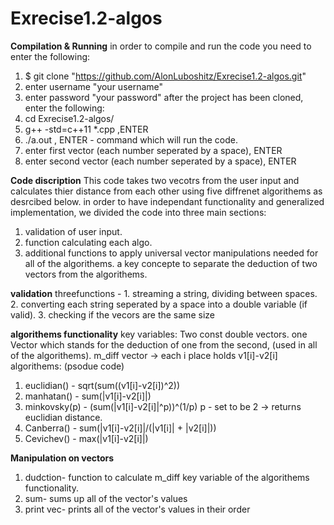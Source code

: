 # Exrecise1.2-algos
 
**Compilation & Running**
in order to compile and run the code you need to enter the following:
1. $ git clone "https://github.com/AlonLuboshitz/Exrecise1.2-algos.git"
2. enter username "your username"
3. enter password "your password"
after the project has been cloned, enter the following:
4. cd Exrecise1.2-algos/
5. g++ -std=c++11 *.cpp ,ENTER
6. ./a.out , ENTER - command which will run the code.
7. enter first vector (each number seperated by a space), ENTER
8. enter second vector (each number seperated by a space), ENTER


**Code discription**
This code takes two vecotrs from the user input and calculates thier distance from each other using five diffrenet algorithems as desrcibed below.
in order to have independant functionality and generalized implementation, we divided the code into three main sections:
1. validation of user input.
2. function calculating each algo.
3. additional functions to apply universal vector manipulations needed for all of the algorithems.
a key concepte to separate the deduction of two vectors from the algorithems.

**validation**
threefunctions - 1. streaming a string, dividing between spaces.
                 2. converting each string seperated by a space into a double variable (if valid).
                 3. checking if the vecors are the same size
                
**algorithems functionality**
key variables: Two const double vectors.
               one Vector which stands for the deduction of one from the second, (used in all of the algorithems). 
               m_diff vector -> each i place holds v1[i]-v2[i] 
algorithems: (psodue code)
1. euclidian() - sqrt(sum((v1[i]-v2[i])^2))
2. manhatan() - sum(|v1[i]-v2[i]|)
3. minkovsky(p) - (sum(|v1[i]-v2[i]|^p))^(1/p)
              p - set to be 2 -> returns euclidian distance.
4. Canberra() - sum(|v1[i]-v2[i]|/(|v1[i]| + |v2[i]|))
5. Cevichev() - max(|v1[i]-v2[i]|)

**Manipulation on vectors**
1. dudction- function to calculate m_diff key variable of the algorithems functionality.
2. sum- sums up all of the vector's values
3. print vec- prints all of the vector's values in their order





